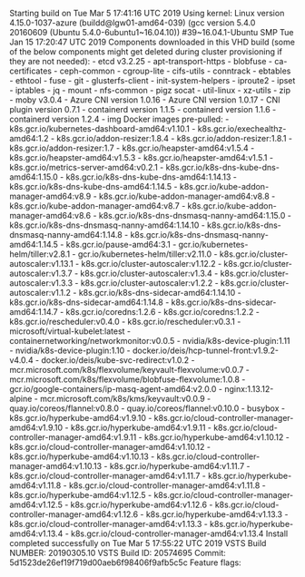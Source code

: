 Starting build on Tue Mar 5 17:41:16 UTC 2019
Using kernel:
Linux version 4.15.0-1037-azure (buildd@lgw01-amd64-039) (gcc version 5.4.0 20160609 (Ubuntu 5.4.0-6ubuntu1~16.04.10)) #39~16.04.1-Ubuntu SMP Tue Jan 15 17:20:47 UTC 2019
Components downloaded in this VHD build (some of the below components might get deleted during cluster provisioning if they are not needed):
    - etcd v3.2.25
    - apt-transport-https
    - blobfuse
    - ca-certificates
    - ceph-common
    - cgroup-lite
    - cifs-utils
    - conntrack
    - ebtables
    - ethtool
    - fuse
    - git
    - glusterfs-client
    - init-system-helpers
    - iproute2
    - ipset
    - iptables
    - jq
    - mount
    - nfs-common
    - pigz socat
    - util-linux
    - xz-utils
    - zip
    - moby v3.0.4
    - Azure CNI version 1.0.16
    - Azure CNI version 1.0.17
    - CNI plugin version 0.7.1
    - containerd version 1.1.5
    - containerd version 1.1.6
    - containerd version 1.2.4
    - img
Docker images pre-pulled:
    - k8s.gcr.io/kubernetes-dashboard-amd64:v1.10.1
    - k8s.gcr.io/exechealthz-amd64:1.2
    - k8s.gcr.io/addon-resizer:1.8.4
    - k8s.gcr.io/addon-resizer:1.8.1
    - k8s.gcr.io/addon-resizer:1.7
    - k8s.gcr.io/heapster-amd64:v1.5.4
    - k8s.gcr.io/heapster-amd64:v1.5.3
    - k8s.gcr.io/heapster-amd64:v1.5.1
    - k8s.gcr.io/metrics-server-amd64:v0.2.1
    - k8s.gcr.io/k8s-dns-kube-dns-amd64:1.15.0
    - k8s.gcr.io/k8s-dns-kube-dns-amd64:1.14.13
    - k8s.gcr.io/k8s-dns-kube-dns-amd64:1.14.5
    - k8s.gcr.io/kube-addon-manager-amd64:v8.9
    - k8s.gcr.io/kube-addon-manager-amd64:v8.8
    - k8s.gcr.io/kube-addon-manager-amd64:v8.7
    - k8s.gcr.io/kube-addon-manager-amd64:v8.6
    - k8s.gcr.io/k8s-dns-dnsmasq-nanny-amd64:1.15.0
    - k8s.gcr.io/k8s-dns-dnsmasq-nanny-amd64:1.14.10
    - k8s.gcr.io/k8s-dns-dnsmasq-nanny-amd64:1.14.8
    - k8s.gcr.io/k8s-dns-dnsmasq-nanny-amd64:1.14.5
    - k8s.gcr.io/pause-amd64:3.1
    - gcr.io/kubernetes-helm/tiller:v2.8.1
    - gcr.io/kubernetes-helm/tiller:v2.11.0
    - k8s.gcr.io/cluster-autoscaler:v1.13.1
    - k8s.gcr.io/cluster-autoscaler:v1.12.2
    - k8s.gcr.io/cluster-autoscaler:v1.3.7
    - k8s.gcr.io/cluster-autoscaler:v1.3.4
    - k8s.gcr.io/cluster-autoscaler:v1.3.3
    - k8s.gcr.io/cluster-autoscaler:v1.2.2
    - k8s.gcr.io/cluster-autoscaler:v1.1.2
    - k8s.gcr.io/k8s-dns-sidecar-amd64:1.14.10
    - k8s.gcr.io/k8s-dns-sidecar-amd64:1.14.8
    - k8s.gcr.io/k8s-dns-sidecar-amd64:1.14.7
    - k8s.gcr.io/coredns:1.2.6
    - k8s.gcr.io/coredns:1.2.2
    - k8s.gcr.io/rescheduler:v0.4.0
    - k8s.gcr.io/rescheduler:v0.3.1
    - microsoft/virtual-kubelet:latest
    - containernetworking/networkmonitor:v0.0.5
    - nvidia/k8s-device-plugin:1.11
    - nvidia/k8s-device-plugin:1.10
    - docker.io/deis/hcp-tunnel-front:v1.9.2-v4.0.4
    - docker.io/deis/kube-svc-redirect:v1.0.2
    - mcr.microsoft.com/k8s/flexvolume/keyvault-flexvolume:v0.0.7
    - mcr.microsoft.com/k8s/flexvolume/blobfuse-flexvolume:1.0.8
    - gcr.io/google-containers/ip-masq-agent-amd64:v2.0.0
    - nginx:1.13.12-alpine
    - mcr.microsoft.com/k8s/kms/keyvault:v0.0.9
    - quay.io/coreos/flannel:v0.8.0
    - quay.io/coreos/flannel:v0.10.0
    - busybox
    - k8s.gcr.io/hyperkube-amd64:v1.9.10
    - k8s.gcr.io/cloud-controller-manager-amd64:v1.9.10
    - k8s.gcr.io/hyperkube-amd64:v1.9.11
    - k8s.gcr.io/cloud-controller-manager-amd64:v1.9.11
    - k8s.gcr.io/hyperkube-amd64:v1.10.12
    - k8s.gcr.io/cloud-controller-manager-amd64:v1.10.12
    - k8s.gcr.io/hyperkube-amd64:v1.10.13
    - k8s.gcr.io/cloud-controller-manager-amd64:v1.10.13
    - k8s.gcr.io/hyperkube-amd64:v1.11.7
    - k8s.gcr.io/cloud-controller-manager-amd64:v1.11.7
    - k8s.gcr.io/hyperkube-amd64:v1.11.8
    - k8s.gcr.io/cloud-controller-manager-amd64:v1.11.8
    - k8s.gcr.io/hyperkube-amd64:v1.12.5
    - k8s.gcr.io/cloud-controller-manager-amd64:v1.12.5
    - k8s.gcr.io/hyperkube-amd64:v1.12.6
    - k8s.gcr.io/cloud-controller-manager-amd64:v1.12.6
    - k8s.gcr.io/hyperkube-amd64:v1.13.3
    - k8s.gcr.io/cloud-controller-manager-amd64:v1.13.3
    - k8s.gcr.io/hyperkube-amd64:v1.13.4
    - k8s.gcr.io/cloud-controller-manager-amd64:v1.13.4
Install completed successfully on  Tue Mar 5 17:55:22 UTC 2019
VSTS Build NUMBER: 20190305.10
VSTS Build ID: 20574695
Commit: 5d1523de26ef19f719d00aeb6f98406f9afb5c5c
Feature flags:
